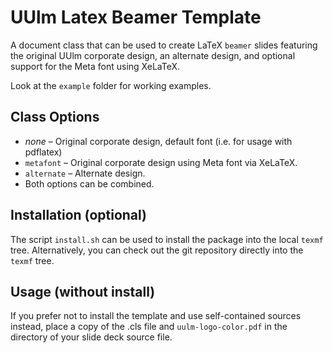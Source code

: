 UUlm Latex Beamer Template
==========================

A document class that can be used to create LaTeX `beamer` slides featuring the original UUlm corporate design, an alternate design, and optional support for the Meta font using XeLaTeX.

Look at the `example` folder for working examples.

Class Options
--------------
 * *none* – Original corporate design, default font (i.e. for usage with pdflatex)
 * `metafont`  – Original corporate design using Meta font via XeLaTeX.
 * `alternate` – Alternate design.
 * Both options can be combined.


Installation (optional)
-----------------------

The script `install.sh` can be used to install the package into the local `texmf` tree. Alternatively, you can check out the git repository directly into the `texmf` tree.

Usage (without install)
-----------------------

If you prefer not to install the template and use self-contained sources instead, place a copy of the .cls file and `uulm-logo-color.pdf` in the directory of your slide deck source file.
